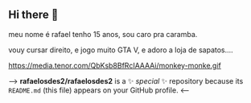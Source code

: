 ## Hi there 👋
meu nome é rafael tenho 15 anos, sou caro pra caramba.

vouy cursar direito, e jogo muito GTA V, e adoro a loja de sapatos....

https://media.tenor.com/QbKsb8BfRcIAAAAi/monkey-monke.gif

-->
**rafaelosdes2/rafaelosdes2** is a ✨ _special_ ✨ repository because its `README.md` (this file) appears on your GitHub profile.
<--

